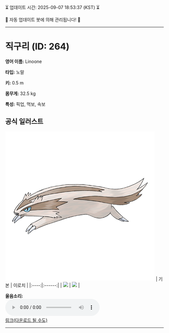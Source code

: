
⏳ 업데이트 시간: 2025-09-07 18:53:37 (KST) ⏳

🤖 자동 업데이트 봇에 의해 관리됩니다! 🤖

---

# 직구리 (ID: 264)
**영어 이름:** Linoone

**타입:** 노말

**키:** 0.5 m

**몸무게:** 32.5 kg

**특성:** 픽업, 먹보, 속보

## 공식 일러스트
![](https://raw.githubusercontent.com/PokeAPI/sprites/master/sprites/pokemon/other/official-artwork/264.png)
| 기본 | 이로치 |
|:----:|:------:|
| <img src="http://play.pokemonshowdown.com/sprites/ani/linoone.gif" width="200"> | <img src="http://play.pokemonshowdown.com/sprites/ani-shiny/linoone.gif" width="200"> |

**울음소리:**<br><audio controls src="https://raw.githubusercontent.com/PokeAPI/cries/main/cries/pokemon/latest/264.ogg"></audio><br> [링크(다운로드 될 수도)](https://raw.githubusercontent.com/PokeAPI/cries/main/cries/pokemon/latest/264.ogg)


---
